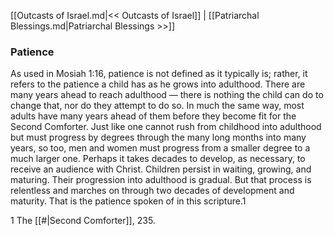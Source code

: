 [[Outcasts of Israel.md|<< Outcasts of Israel]]  |  [[Patriarchal Blessings.md|Patriarchal Blessings >>]]

### Patience
As used in Mosiah 1:16, patience is not defined as it typically is; rather, it refers to the patience a child has as he grows into adulthood. There are many years ahead to reach adulthood — there is nothing the child can do to change that, nor do they attempt to do so. In much the same way, most adults have many years ahead of them before they become fit for the Second Comforter. Just like one cannot rush from childhood into adulthood but must progress by degrees through the many long months into many years, so too, men and women must progress from a smaller degree to a much larger one. Perhaps it takes decades to develop, as necessary, to receive an audience with Christ. Children persist in waiting, growing, and maturing. Their progression into adulthood is gradual. But that process is relentless and marches on through two decades of development and maturity. That is the patience spoken of in this scripture.1



1 The [[#|Second Comforter]], 235.